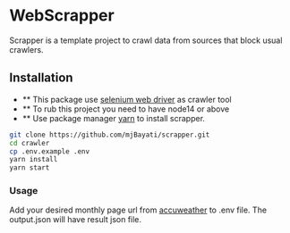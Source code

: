 # WebScrapper

Scrapper is a template project to crawl data from sources that block usual crawlers.

## Installation
- ** This package use [selenium web driver](https://www.npmjs.com/package/selenium-webdriver) as crawler tool
- ** To rub this project you need to have node14 or above
- ** Use package manager [yarn](https://yarnpkg.com/) to install scrapper.

```bash
git clone https://github.com/mjBayati/scrapper.git
cd crawler
cp .env.example .env
yarn install
yarn start
```

### Usage

Add your desired monthly page url from [accuweather](https://www.accuweather.com) to .env file.
The output.json will have result json file.